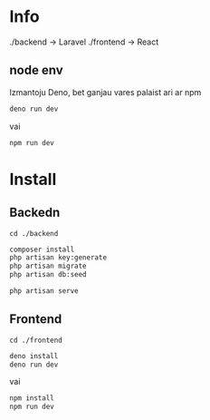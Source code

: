 # Info
./backend -> Laravel
./frontend -> React

## node env

Izmantoju Deno, bet ganjau vares palaist ari ar npm

```sh
deno run dev
```

vai 

```sh
npm run dev
```

# Install

## Backedn

`cd ./backend` 

```sh
composer install
php artisan key:generate
php artisan migrate
php artisan db:seed
```

```sh
php artisan serve
```

## Frontend

`cd ./frontend`

```sh
deno install
deno run dev
```

vai 

```sh
npm install
npm run dev
```